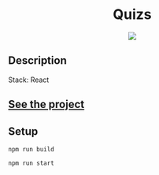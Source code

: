 <h1 align="center">Quizs</h1>
<p align="center">
  <img src="https://img.shields.io/badge/made%20by-opv1-blue.svg">
</p>

## Description

Stack: React

## [See the project](https://opv1.github.io/quizs-vm/)

## Setup

```
npm run build
```

```
npm run start
```
